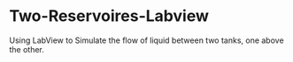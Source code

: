 # Two-Reservoires-Labview
Using LabView to Simulate the flow of liquid between two tanks, one above the other.
